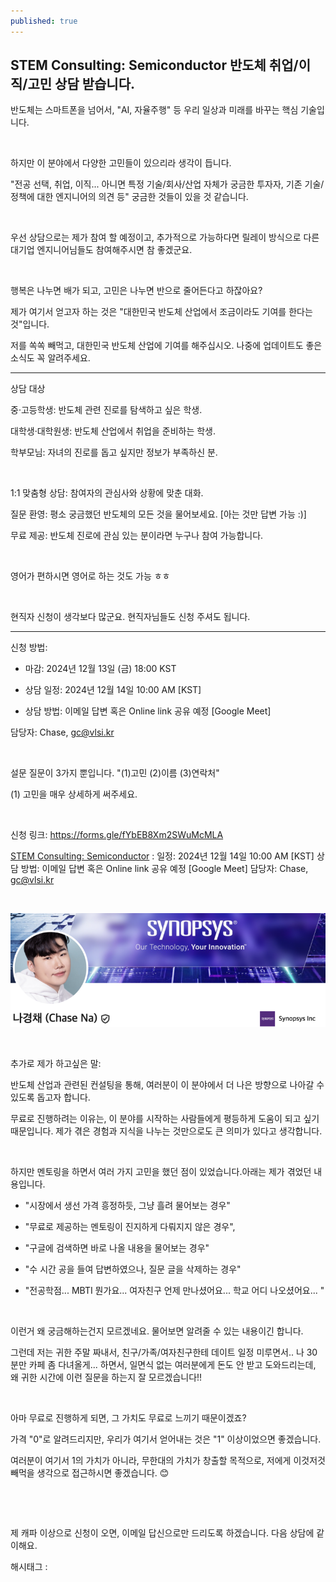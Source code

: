 ```yaml
---
published: true
---
```

## STEM Consulting: Semiconductor 반도체 취업/이직/고민 상담 받습니다.

반도체는 스마트폰을 넘어서, "AI, 자율주행" 등 우리 일상과 미래를 바꾸는 핵심 기술입니다.

​

하지만 이 분야에서 다양한 고민들이 있으리라 생각이 듭니다.

"전공 선택, 취업, 이직... 아니면 특정 기술/회사/산업 자체가 궁금한 투자자, 기존 기술/정책에 대한 엔지니어의 의견 등" 궁금한 것들이 있을 것 같습니다.

​

우선 상담으로는 제가 참여 할 예정이고, 추가적으로 가능하다면 릴레이 방식으로 다른 대기업 엔지니어님들도 참여해주시면 참 좋겠군요.

​

행복은 나누면 배가 되고, 고민은 나누면 반으로 줄어든다고 하잖아요?

제가 여기서 얻고자 하는 것은 "대한민국 반도체 산업에서 조금이라도 기여를 한다는 것"입니다.

저를 쏙쏙 빼먹고, 대한민국 반도체 산업에 기여를 해주십시오. 나중에 업데이트도 좋은 소식도 꼭 알려주세요.

---

상담 대상

중·고등학생: 반도체 관련 진로를 탐색하고 싶은 학생.

대학생·대학원생: 반도체 산업에서 취업을 준비하는 학생.

학부모님: 자녀의 진로를 돕고 싶지만 정보가 부족하신 분.

​

1:1 맞춤형 상담: 참여자의 관심사와 상황에 맞춘 대화.

질문 환영: 평소 궁금했던 반도체의 모든 것을 물어보세요. [아는 것만 답변 가능 :)]

무료 제공: 반도체 진로에 관심 있는 분이라면 누구나 참여 가능합니다.

​

영어가 편하시면 영어로 하는 것도 가능 ㅎㅎ

​

현직자 신청이 생각보다 많군요. 현직자님들도 신청 주셔도 됩니다.

---

신청 방법:

- 마감: 2024년 12월 13일 (금) 18:00 KST

- 상담 일정: 2024년 12월 14일 10:00 AM [KST]

- 상담 방법: 이메일 답변 혹은 Online link 공유 예정 [Google Meet]

담당자: Chase, gc@vlsi.kr

​

설문 질문이 3가지 뿐입니다. "(1)고민 (2)이름 (3)연락처"

(1) 고민을 매우 상세하게 써주세요.

​

신청 링크: https://forms.gle/fYbEB8Xm2SWuMcMLA

[STEM Consulting: Semiconductor](https://forms.gle/fYbEB8Xm2SWuMcMLA) : 일정: 2024년 12월 14일 10:00 AM [KST] 상담 방법: 이메일 답변 혹은 Online link 공유 예정 [Google Meet] 담당자: Chase, gc@vlsi.kr

​

![0](/assets/img/223686521778/0.png)

​

추가로 제가 하고싶은 말:

반도체 산업과 관련된 컨설팅을 통해, 여러분이 이 분야에서 더 나은 방향으로 나아갈 수 있도록 돕고자 합니다.

무료로 진행하려는 이유는, 이 분야를 시작하는 사람들에게 평등하게 도움이 되고 싶기 때문입니다. 제가 겪은 경험과 지식을 나누는 것만으로도 큰 의미가 있다고 생각합니다.

​

하지만 멘토링을 하면서 여러 가지 고민을 했던 점이 있었습니다.아래는 제가 겪었던 내용입니다.

- "시장에서 생선 가격 흥정하듯, 그냥 흘려 물어보는 경우"

- "무료로 제공하는 멘토링이 진지하게 다뤄지지 않은 경우", 

- "구글에 검색하면 바로 나올 내용을 물어보는 경우"

- "수 시간 공을 들여 답변하였으나, 질문 글을 삭제하는 경우"

- "전공학점... MBTI 뭔가요... 여자친구 언제 만나셨어요... 학교 어디 나오셨어요... "

​

이런거 왜 궁금해하는건지 모르겠네요. 물어보면 알려줄 수 있는 내용이긴 합니다.

그런데 저는 귀한 주말 짜내서, 친구/가족/여자친구한테 데이트 일정 미루면서.. 나 30분만 카페 좀 다녀올게... 하면서, 일면식 없는 여러분에게 돈도 안 받고 도와드리는데, 왜 귀한 시간에 이런 질문을 하는지 잘 모르겠습니다!!

​

아마 무료로 진행하게 되면, 그 가치도 무료로 느끼기 때문이겠죠?

가격 "0"로 알려드리지만, 우리가 여기서 얻어내는 것은 "1" 이상이었으면 좋겠습니다.

여러분이 여기서 1의 가치가 아니라, 무한대의 가치가 창출할 목적으로, 저에게 이것저것 빼먹을 생각으로 접근하시면 좋겠습니다. 😊

​

​

제 캐파 이상으로 신청이 오면, 이메일 답신으로만 드리도록 하겠습니다. 다음 상담에 같이해요.

 해시태그 : 